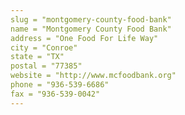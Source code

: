 ```yaml
---
slug = "montgomery-county-food-bank"
name = "Montgomery County Food Bank"
address = "One Food For Life Way"
city = "Conroe"
state = "TX"
postal = "77385"
website = "http://www.mcfoodbank.org"
phone = "936-539-6686"
fax = "936-539-0042"
---
```

